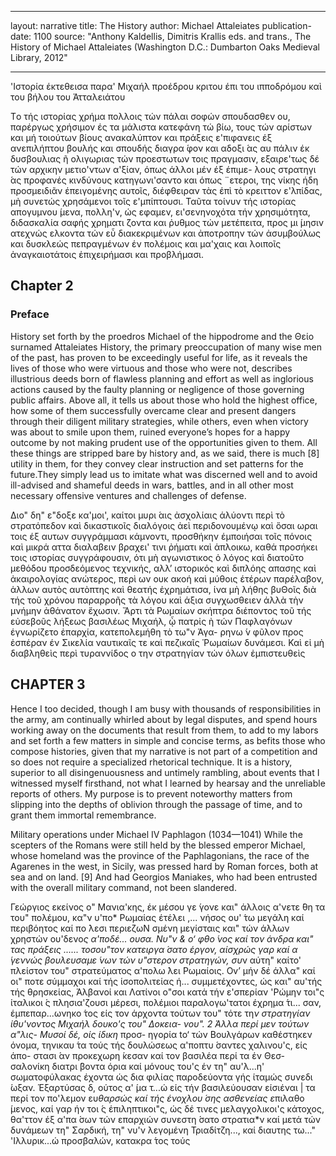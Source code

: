 
- - -
layout: narrative
title: The History
author: Michael Attaleiates
publication-date: 1100
source: "Anthony Kaldellis, Dimitris Krallis eds. and trans., The History of Michael Attaleiates (Washington D.C.: Dumbarton Oaks Medieval Library, 2012"
- - -


'Ιστορία έκτεθεισα παρα' Μιχαήλ προέδρου κριτου έπι του ιπποδρόμου καὶ του βήλου του Άτταλειάτου


Τo τής ιστορίας χρήμα πολλοις τών πάλαι σοφών σπουδασθεν ου, παρέργως χρήσιμον ές τα μάλιστα κατεφάνη τώ βίω, τους τών αρίστων και μή τοιούτων βίους ανακαλύπτον και πράξεις ε'πιφανεις έξ ανεπιλήπτου βουλής και σπουδής διαγρα ́φον και αδοξι ́ας αυ πάλιν έκ δυσβουλιας ῆ ολιγωριας τών προεστωτων τοις πραγμασιν, εξαιρε'τως δέ τών αρχικην μετιο'ντων α'ξίαν, όπως άλλοι μέν έξ έπιμε- λους στρατηγι ́ας προφανές κινδύνους κατηγωνι'σαντο και όπως ¨ετεροι, της νίκης ήδη προσμειδιᾶν έπειγομένης αυτοῖς, διέφθειραν τὰς έπὶ τὸ κρειττον ε'λπίδας, μὴ συνετώς χρησάμενοι τοῖς ε'μπίπτουσι. Ταῦτα τοίνυν τής ιστορίας απογυμνου ́μενα, πολλη'ν, ώς εφαμεν, ει'σενηνοχότα τήν χρησιμότητα, διδασκαλία σαφής χρηματι ́ζοντα και ῤυθμος τών μετέπειτα, προς μι ́μησιν ατεχνώς ελκοντα τών εὖ διακεκριμένων και ἀποτροπην τών ἀσυμβούλως και δυσκλεώς πεπραγμένων έν πολέμοις και μα'χαις και λοιποῖς ἀναγκαιοτάτοις ἐπιχειρήμασι και προβλήμασι.


## Chapter 2
### Preface


History set forth by the proedros Michael οf the hippodrome and the Θείο surnamed Attaleiates
History, the primary preoccupation of many wise men of the past, has proven to be exceedingly useful for life, as it reveals the lives of those who were virtuous and those who were not, describes illustrious deeds born of flawless planning and effort as well as inglorious actions caused by the faulty planning or negligence of those governing public affairs. Above all, it tells us about those who hold the highest office, how some of them successfully overcame clear and present dangers through their diligent military strategies, while others, even when victory was about to smile upon them, ruined everyone’s hopes for a happy outcome by not making prudent use of the opportunities given to them. All these things are stripped bare by history and, as we said, there is much [8] utility in them, for they convey clear instruction and set patterns for the future.They simply lead us to imitate what was discerned well and to avoid ill-advised and shameful deeds in wars, battles, and in all other most necessary offensive ventures and challenges of defense.

Διο" δη" ε"δοξε κα'μοι', καίτοι μυρι ́αις ἀσχολίαις άλύοντι περὶ τὸ στρατόπεδον καὶ δικαστικοῖς διαλόγοις ἀεὶ περιδονουμένῳ καὶ ὅσαι ωραι τοις έξ αυτων συγγράμμασι κάμνοντι, προσθήκην έμποιήσαι τοῖς πόνοις καὶ μικρά αττα διαλαβειν βραχει' τινι ῤήματι καὶ ἁπλοικω, καθά προσήκει τοις ιστορίας συγγράφουσιν, ότι μὴ αγωνιστικος ὁ λόγος καὶ διατοῦτο μεθόδου προσδεόμενος τεχνικής, αλλ’ ιστορικός καὶ διπλόης απασης καὶ ἀκαιρολογίας ανώτερος, περὶ ων ουκ ακοή καὶ μύθοις έτέρων παρέλαβον, ἁλλων αυτὸς αυτὸπτης καὶ θεατής ἐχρημάτισα, ίνα μὴ λήθης βυΘοῖς διὰ τής τοῦ χρόνου παραρροῆς τὰ λόγου καὶ άξια συγχωσθειεν άλλὰ τὴν μνήμην ἀθάνατον ἔχωσιν.
Ἄρτι τὰ Ρωμαίων σκήπτρα διέποντος τοῦ τής εὐσεβοῦς λήξεως βασιλέως Μιχαήλ, ᾦ πατρἰς ὴ τών Παφλαγόνων έγνωρίζετο ἐπαρχία, κατεπολεμήθη τὸ τω"ν Άγα- ρηνω ́ν φῦλον προς ἐσπέραν έν Σικελία ναυτικαῖς τε καὶ πεζικαῖς Ῥωμαίων δυνάμεσι. Καὶ εἰ μὴ διαβληθεὶς περὶ τυραννίδος ο την στρατηγίαν τών όλων ἐμπιστευθεὶς


## CHAPTER 3
Hence I too decided, though I am busy with thousands of  responsibilities in the army, am continually whirled about by legal disputes, and spend hours working away on the documents that result from them, to add to my labors and set forth a few matters in simple and concise terms, as befits those who compose histories, given that my narrative is not part of a competition and so does not require a specialized rhetorical technique. It is a history, superior to all disingenuousness and untimely rambling, about events that I witnessed myself firsthand, not what I learned by hearsay and the unreliable reports of others. My purpose is to prevent noteworthy matters from slipping into the depths of oblivion through the passage of time, and to grant them immortal remembrance.

Military operations under Michael IV Paphlagon (1034—1041)
While the scepters of the Romans were still held by the blessed emperor Michael, whose homeland was the province of the Paphlagonians, the race of the Agarenes in the west, in Sicily, was pressed hard by Roman forces, both at sea and on land. [9] And had Georgios Maniakes, who had been entrusted with the overall military command, not been slandered.


Γεώργιος εκείνος ο" Μανια'κης, έκ μέσου γε ́γονε και" άλλοις α'νετε ́θη τα του" πολέμου, κα"ν υ'πο* Ρωμαίας έτέλει ,... νήσος ου' ́τω μεγάλη καί περιβόητος καί πο ́λεσι περιεζωΝ σμένη μεγίσταις και" τών άλλων χρηστών ου'δενο*ς α'ποδέ... ουσα. Νυ"ν & o‘ φθο ́νος καί τον άνδρα και" τας πράξεις ...... τοσου"τον κατειργα ́σατο έργον, αίσχρώς γαρ καί α ́γεννώς βουλευσαμε ́νων τών υ"στερον στρατηγών, συ*ν αύτη" καίτο' πλείστον του" στρατεύματος α'πολω ́λει  ́Ρωμαίοις. Ov’ μήν δέ άλλα" καί οι" ποτε σύμμαχοι καί τής ίσοπολιτείας ή... συμμετέχοντες, ώς και" αυ'τής τής θρησκείας, Άλβανοί και Λατίνοι ο"σοι κατά τήν ε'σπερίαν 'Ρώμην τοι"ς ίταλικοι ́ς πλησια'ζουσι μέρεσι, πολέμιοι παραλογω'τατοι έχρημα ́τι... σαν, έμπεπαρ...ωνηκο ́τος είς τον άρχοντα τούτων του" τότε τη*ν στρατηγίαν ίθυ'νοντος Μιχαήλ δουκο'ς του" Δοκεια- νου". 2 Άλλα περί μεν τούτων α"λις- Μυσοί δέ, οίς ίδικη* προσ- ηγορία to‘ τών Βουλγάρων καθέστηκεν όνομα, τηνικαυ ́τα τούς τής δουλώσεως α'ποπτυ ́σαντες χαλινου'ς, είς άπο- στασι ́αν προκεχωρη ́κεσαν καί τον βασιλέα περί τα έν Θεσ- σαλονίκη διατρι ́βοντα όρια καί μόνους του'ς έν τη" αυ'λ...η' σωματοφύλακας έχοντα ώς δια φιλίας παροδεύοντα γής ίταμώς συνεδι ́ωξαν. Έξαρτύσας δ, ούτος α' ́μα τ...ώ είς τήν βασιλεύουσαν είσιέναι | τα περί τον πο'λεμον ευ*θαρσώς καί τής ένοχλου ́σης ασθενείας ε*πιλαθο ́μενος, καί γαρ ήν τοι ́ς έπιληπτικοι"ς, ώς δέ τινες μελαγχολικοι'ς κάτοχος, θα'ττον έξ α'πα ́σων τών επαρχιών συνεστη ́σατο στρατια*ν καί μετά τών δυνάμεων τη" Σαρδική, τη" νυ'ν λεγομένη Τριαδίτζη..., καί διαυτης τω..." 'Ιλλυρικ...ώ προσβαλών, κατακρα ́τος τούς

